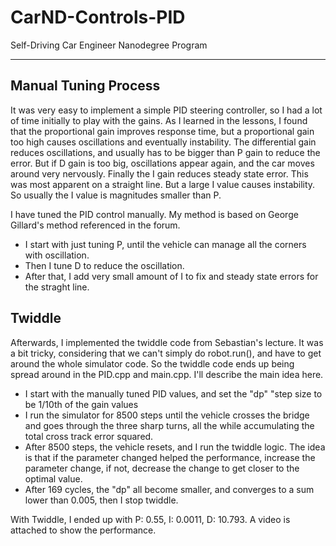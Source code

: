 # CarND-Controls-PID
Self-Driving Car Engineer Nanodegree Program

---

## Manual Tuning Process

It was very easy to implement a simple PID steering controller, so I had a lot of time initially to play with the gains. As I learned in the lessons, I found that the proportional gain improves response time, but a proportional gain too high causes oscillations and eventually instability. The differential gain reduces oscillations, and usually has to be bigger than P gain to reduce the error. But if D gain is too big, oscillations appear again, and the car moves around very nervously. Finally the I gain reduces steady state error. This was most apparent on a straight line. But a large I value causes instability. So usually the I value is magnitudes smaller than P. 

I have tuned the PID control manually. My method is based on George Gillard's method referenced in the forum. 

* I start with just tuning P, until the vehicle can manage all the corners with oscillation. 
* Then I tune D to reduce the oscillation. 
* After that, I add very small amount of I to fix and steady state errors for the straght line.

## Twiddle

Afterwards, I implemented the twiddle code from Sebastian's lecture. It was a bit tricky, considering that we can't simply do robot.run(), and have to get around the whole simulator code. So the twiddle code ends up being spread around in the PID.cpp and main.cpp. I'll describe the main idea here. 

* I start with the manually tuned PID values, and set the "dp" "step size to be 1/10th of the gain values 
* I run the simulator for 8500 steps until the vehicle crosses the bridge and goes through the three sharp turns, all the while accumulating the total cross track error squared. 
* After 8500 steps, the vehicle resets, and I run the twiddle logic. The idea is that if the parameter changed helped the performance, increase the parameter change, if not, decrease the change to get closer to the optimal value. 
* After 169 cycles, the "dp" all become smaller, and converges to a sum lower than 0.005, then I stop twiddle. 

With Twiddle, I ended up with P: 0.55, I: 0.0011, D: 10.793. A video is attached to show the performance.
